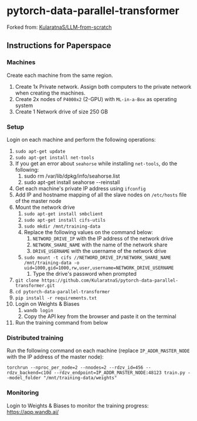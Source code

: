# pytorch-data-parallel-transformer

Forked from: [KularatnaS/LLM-from-scratch](https://github.com/KularatnaS/LLM-from-scratch)

## Instructions for Paperspace

### Machines

Create each machine from the same region.

1. Create 1x Private network. Assign both computers to the private network when creating the machines.
2. Create 2x nodes of `P4000x2` (2-GPU) with `ML-in-a-Box` as operating system
3. Create 1 Network drive of size 250 GB

### Setup

Login on each machine and perform the following operations:

1. `sudo apt-get update`
2. `sudo apt-get install net-tools`
3. If you get an error about `seahorse` while installing `net-tools`, do the following:
   1. sudo rm /var/lib/dpkg/info/seahorse.list
   2. sudo apt-get install seahorse --reinstall
4. Get each machine's private IP address using `ifconfig`
5. Add IP and hostname mapping of all the slave nodes on `/etc/hosts` file of the master node
6. Mount the network drive
   1. `sudo apt-get install smbclient`
   2. `sudo apt-get install cifs-utils`
   3. `sudo mkdir /mnt/training-data`
   4. Replace the following values on the command below:
      1. `NETWORD_DRIVE_IP` with the IP address of the network drive
      2. `NETWORK_SHARE_NAME` with the name of the network share
      3. `DRIVE_USERNAME` with the username of the network drive
   5. `sudo mount -t cifs //NETWORD_DRIVE_IP/NETWORK_SHARE_NAME /mnt/training-data -o uid=1000,gid=1000,rw,user,username=NETWORK_DRIVE_USERNAME`
      1. Type the drive's password when prompted
7. `git clone https://github.com/KularatnaS/pytorch-data-parallel-transformer.git`
8. `cd pytorch-data-parallel-transformer`
9. `pip install -r requirements.txt`
10. Login on Weights & Biases
    1. `wandb login`
    2. Copy the API key from the browser and paste it on the terminal
11. Run the training command from below

### Distributed training

Run the following command on each machine (replace `IP_ADDR_MASTER_NODE` with the IP address of the master node):

`torchrun --nproc_per_node=2 --nnodes=2 --rdzv_id=456 --rdzv_backend=c10d --rdzv_endpoint=IP_ADDR_MASTER_NODE:48123 train.py --model_folder "/mnt/training-data/weights"`

### Monitoring

Login to Weights & Biases to monitor the training progress: https://app.wandb.ai/